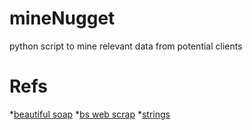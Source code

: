 # mineNugget
python script to mine relevant data from potential clients






# Refs
*[beautiful soap](http://www.pythonforbeginners.com/beautifulsoup/beautifulsoup-4-python)
*[bs web scrap]([http://web.stanford.edu/~zlotnick/TextAsData/Web_Scraping_with_Beautiful_Soup.html)
*[strings](https://wiki.python.org.br/ManipulandoStringsComPython)


